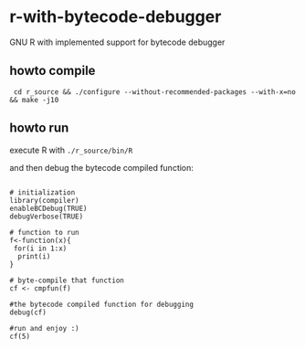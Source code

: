 # r-with-bytecode-debugger

GNU R with implemented support for bytecode debugger

## howto compile

```
 cd r_source && ./configure --without-recommended-packages --with-x=no && make -j10
```

## howto run

execute R with `./r_source/bin/R`

and then debug the bytecode compiled function:

```

# initialization
library(compiler)
enableBCDebug(TRUE)
debugVerbose(TRUE)

# function to run
f<-function(x){
 for(i in 1:x)
  print(i)
}

# byte-compile that function
cf <- cmpfun(f)

#the bytecode compiled function for debugging
debug(cf)

#run and enjoy :)
cf(5)

```


